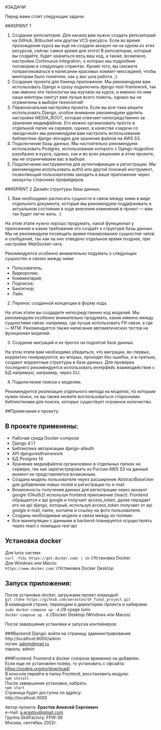 #ЗАДАЧИ

Перед вами стоят следующие задачи:

###SPRINT 1
1. Создание репозитория.
Для начала вам нужно создать репозиторий на GitHub, Bitbucket или другом VCS-ресурсе. Если во время прохождения курса 
вы ещё не создали аккаунт ни на одном из этих ресурсов, сейчас самое время для этого! В репозитории, который вы создаёте, 
будет храниться весь ваш код, а также, возможно, настройки Continuous Integration, о которых мы подробнее поговорим в 
следующих спринтах. Кроме того, вы сможете попрактиковаться в написании красивых коммит-месседжей, чтобы менторам было 
понятнее, как у вас шла работа. ;)
2. Создание проекта для бэкенд-приложения.
Мы рекомендуем вам использовать Django и сразу подключить django-rest-framework, так как именно эти технологии мы изучали 
на курсе, и именно по ним наши менторы смогут вам лучше всего помочь, однако вы не ограничены в выборе технологий!
3. Первоначальная настройка проекта.
Если вы всё-таки решите использовать Django, особое внимание рекомендуем уделить настройке MEDIA_ROOT, которая отвечает 
непосредственно за хранение медиафайлов. Его можно организовать просто в отдельной папке на сервере, однако, в качестве 
«задачи со звездочкой» мы рекомендуем вам настроить использование библиотеки django-storages для хранения файлов на AWS S3. 
4. Подключение базы данных.
Мы настоятельно рекомендуем использовать Postgres, использование которого с Django подробно разобрано в курсе, однако, 
как и во всех решениях в этом проекте, мы не ограничиваем вас в выборе. 
5. Подключение инструментов для аутентификации и регистрации.
Мы рекомендуем использовать auth0 или другой похожий инструмент, позволяющий пользователям заходить в ваше приложение 
через аккаунты сторонних провайдеров.

###SPRINT 2
Дизайн структуры базы данных.

1. Вам необходимо расписать сущности и связи между ними в виде отдельного документа, который мы рекомендуем поддерживать 
в актуальном состоянии в ходе внесения изменений в проект — вам так будет легче жить. :)

На этом этапе нужно хорошо продумать, какой функционал у приложения и какие требования это создаёт к структуре базы 
данных. Мы не рекомендуем посвящать время планированию сущностей чатов и сообщений, так как на них отведено отдельное 
время позднее, при настройке WebSocket-чата.

Рекомендуется особенно внимательно подумать о следующих сущностях и связях между ними:
- Пользователь; 
- Видеоролик;  
- Комментарий; 
- Подписка; 
- Бан/игнор; 
- Лайк.

2. Перенос созданной концепции в форму кода.

На этом этапе вы создадите непосредственно код моделей. Мы рекомендуем особенно внимательно продумать, какие именно 
между сущностями связи: например, где лучше использовать FK-связи, а где — MTM. Рекомендуется также написание 
автоматических тестов на функционал моделей.

3. Создание миграций и их прогон на поднятой базе данных.

На этом этапе вам необходимо убедиться, что миграции, во-первых, корректно генерируются, во-вторых, проходят без ошибок,
и в-третьих, создают корректные структуры в базе данных. Для проверки последнего рекомендуется использовать интерфейс 
взаимодействия с БД напрямую, например, через CLI.

4. Подключение поиска к моделям.

Рекомендуется реализация отдельного метода на моделях, по которым нужен поиск, но вы также можете воспользоваться 
сторонними библиотеками для поиска, которых существует огромное количество.


##Примечания к проекту:
## В проекте применены:
- Рабочая среда Docker-compose
- Django 4.1.1
- Библиотека авторизации django-allauth
- API djangorestframework
- БД Postgres 14
- Хранение медиафайлов организовано в отдельных папках на сервере, так как зарегистрировать из России AWS S3 на
данный момент не представляется возможным. 
- Создана модель пользователя через расширение AbstractBaseUser для добавления новых полей и регистрации по e-mail
- Возможность получения данных для регистрации через аккаунт google (OAuth2) используя frontend приложение (react). 
Frontend обращается к api google и получает access_token, далее передает его на api django, который, используя
access_token получает от api google e-mail, name, surname и ссылку на фото пользователя.
- Созданы необходимые модели и связи между их полями.
- Все манипуляции с данными в backend планируется осуществлять через react с помощью rest api



## Установка docker
Для lunix систем:   
```curl -fsSL https://get.docker.com/ | sh``` //Установка Docker  
Для Windows или Macos:  
```https://www.docker.com/``` //Установка Docker Desktop  

## Запуск приложения:  
После установки docker, загружаем проект командой:  
`git clone https://github.com/aerastov/SF_final_project.git`  
В командной строке, переходим в директорию проекта и набираем:  
`sudo docker-compose up -d`  //В среде lunix  
`docker-compose up -d` //Docker Desktop (Windows или Macos)

После завершения установки и запуска контейнеров:

###Backend Django: войти на страницу администрирования:  
http://localhost:8000/admin  
логин: admin@mail.ru  
пароль: admin

###Frontend:
Frontend в docker compose временно не добавлен.  
Если еще не установлен nodejs, то установить с офсайта:  
https://nodejs.org/en/download/  
В консоли перейти в папку Frontend, восстановить модули:  
`npm install`  
После завершения установки, набрать:  
`npm start`  
Страница будет доступна по адресу:  
http://localhost:3000




Автор проекта: **Ерастов Алексей Сергеевич**  
e-mail: a.erastov@gmail.com  
Группа SkillFactory: FPW-36  
Москва, сентябрь 2022г.

















<!--
python manage.py createsuperuser
venv\Scripts\activate
python manage.py startapp myapp
pip freeze > requirements.txt
python -m pip install --upgrade pip
python manage.py runserver

pip install django
pip install djangorestframework
pip install django-cors-headers //для обработки запросов с разных доменов
pip install psycopg2-binary
pip install requests
pip install django-phonenumber-field[phonenumbers]
pip install Pillow //для работы с ImageField

-->